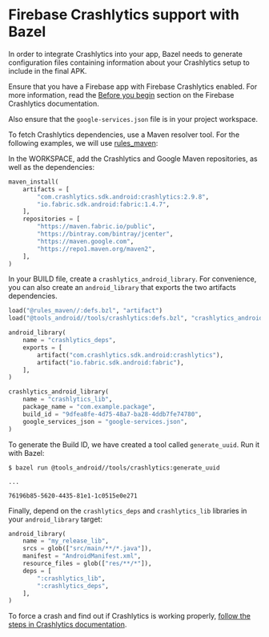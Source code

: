 # Firebase Crashlytics support with Bazel

In order to integrate Crashlytics into your app, Bazel needs to generate
configuration files containing information about your Crashlytics setup to
include in the final APK.

Ensure that you have a Firebase app with Firebase Crashlytics enabled. For more
information, read the [Before you
begin](https://firebase.google.com/docs/crashlytics/get-started#android) section
on the Firebase Crashlytics documentation.

Also ensure that the `google-services.json` file is in your project workspace.

To fetch Crashlytics dependencies, use a Maven resolver tool. For the following
examples, we will use [rules_maven](https://github.com/jin/rules_maven):

In the WORKSPACE, add the Crashlytics and Google Maven repositories, as well as
the dependencies:

```python
maven_install(
    artifacts = [
        "com.crashlytics.sdk.android:crashlytics:2.9.8",
        "io.fabric.sdk.android:fabric:1.4.7",
    ],
    repositories = [
        "https://maven.fabric.io/public",
        "https://bintray.com/bintray/jcenter",
        "https://maven.google.com",
        "https://repo1.maven.org/maven2",
    ],
)
```

In your BUILD file, create a `crashlytics_android_library`. For convenience, you
can also create an `android_library` that exports the two artifacts dependencies.

```python
load("@rules_maven//:defs.bzl", "artifact")
load("@tools_android//tools/crashlytics:defs.bzl", "crashlytics_android_library")

android_library(
    name = "crashlytics_deps",
    exports = [
        artifact("com.crashlytics.sdk.android:crashlytics"),
        artifact("io.fabric.sdk.android:fabric"),
    ],
)

crashlytics_android_library(
    name = "crashlytics_lib",
    package_name = "com.example.package",
    build_id = "9dfea8fe-4d75-48a7-ba28-4ddb7fe74780",
    google_services_json = "google-services.json",
)
```

To generate the Build ID, we have created a tool called `generate_uuid`. Run it
with Bazel:

```
$ bazel run @tools_android//tools/crashlytics:generate_uuid

...

76196b85-5620-4435-81e1-1c0515e0e271
```

Finally, depend on the `crashlytics_deps` and `crashlytics_lib` libraries in
your `android_library` target:

```python
android_library(
    name = "my_release_lib",
    srcs = glob(["src/main/**/*.java"]),
    manifest = "AndroidManifest.xml",
    resource_files = glob(["res/**/*"]),
    deps = [
        ":crashlytics_lib",
        ":crashlytics_deps", 
    ],
)
```

To force a crash and find out if Crashlytics is working properly, [follow the
steps in Crashlytics
documentation](https://firebase.google.com/docs/crashlytics/force-a-crash).

